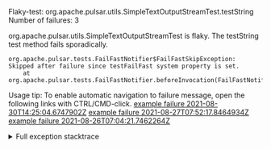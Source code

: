         
Flaky-test: org.apache.pulsar.utils.SimpleTextOutputStreamTest.testString
Number of failures: 3

org.apache.pulsar.utils.SimpleTextOutputStreamTest is flaky. The testString test method fails sporadically.

```
org.apache.pulsar.tests.FailFastNotifier$FailFastSkipException: Skipped after failure since testFailFast system property is set.
	at org.apache.pulsar.tests.FailFastNotifier.beforeInvocation(FailFastNotifier.java:88)

```

Usage tip: To enable automatic navigation to failure message, open the following links with CTRL/CMD-click.
[example failure 2021-08-30T14:25:04.6747902Z](https://github.com/apache/pulsar/runs/3462661639?check_suite_focus=true#step:9:1045)
[example failure 2021-08-27T07:52:17.8464934Z](https://github.com/apache/pulsar/runs/3440855061?check_suite_focus=true#step:9:1058)
[example failure 2021-08-26T07:04:21.7462264Z](https://github.com/apache/pulsar/runs/3429892062?check_suite_focus=true#step:9:1018)


<details>
<summary>Full exception stacktrace</summary>
<code><pre>
org.apache.pulsar.tests.FailFastNotifier$FailFastSkipException: Skipped after failure since testFailFast system property is set.
	at org.apache.pulsar.tests.FailFastNotifier.beforeInvocation(FailFastNotifier.java:88)

</pre></code>
</details>

